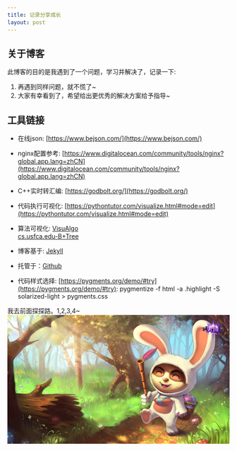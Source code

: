 ```yaml
---
title: 记录分享成长
layout: post
---
```


## 关于博客
此博客的目的是我遇到了一个问题，学习并解决了，记录一下: <br/>
1. 再遇到同样问题，就不慌了~
2. 大家有幸看到了，希望给出更优秀的解决方案给予指导~

## 工具链接
- 在线json: [https://www.bejson.com/](https://www.bejson.com/)
- nginx配置参考: [https://www.digitalocean.com/community/tools/nginx?global.app.lang=zhCN](https://www.digitalocean.com/community/tools/nginx?global.app.lang=zhCN)

- C++实时转汇编: [https://godbolt.org/](https://godbolt.org/)
- 代码执行可视化: [https://pythontutor.com/visualize.html#mode=edit](https://pythontutor.com/visualize.html#mode=edit)
- 算法可视化: [VisuAlgo](https://visualgo.net/) <br/> [cs.usfca.edu-B+Tree](https://www.cs.usfca.edu/~galles/visualization/BPlusTree.html)

- 博客基于: [Jekyll](http://jekyllrb.com/)
- 托管于：[Github](https://pages.github.com)
- 代码样式选择: [https://pygments.org/demo/#try](https://pygments.org/demo/#try): 
pygmentize -f html -a .highlight -S solarized-light > pygments.css

我去前面探探路。1,2,3,4~
![image](/assets/img/index.jpg)
